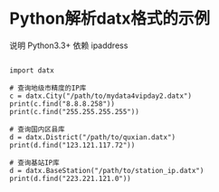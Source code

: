# Python解析datx格式的示例 

说明 Python3.3+ 依赖 ipaddress

<pre><code>
import datx

# 查询地级市精度的IP库
c = datx.City("/path/to/mydata4vipday2.datx")
print(c.find("8.8.8.258"))
print(c.find("255.255.255.255"))

# 查询国内区县库
d = datx.District("/path/to/quxian.datx")
print(d.find("123.121.117.72"))

# 查询基站IP库
d = datx.BaseStation("/path/to/station_ip.datx")
print(d.find("223.221.121.0"))
</code></pre>
